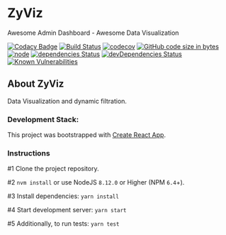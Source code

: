 # ZyViz
Awesome Admin Dashboard - Awesome Data Visualization

[![Codacy Badge](https://api.codacy.com/project/badge/Grade/bf4824fe727e469c8f3c622ddb7b52fa)](https://app.codacy.com/app/ahashem/ZyViz?utm_source=github.com&utm_medium=referral&utm_content=ahashem/ZyViz&utm_campaign=Badge_Grade_Dashboard)
[![Build Status](https://travis-ci.org/ahashem/ZyViz.svg?branch=master)](https://travis-ci.org/ahashem/ZyViz)
[![codecov](https://codecov.io/gh/ahashem/ZyViz/branch/master/graph/badge.svg)](https://codecov.io/gh/ahashem/ZyViz)
[![GitHub code size in bytes](https://img.shields.io/github/languages/code-size/badges/shields.svg)](https://github.com/ahashem/ZyViz/)
[![node](https://img.shields.io/badge/node-%3E8.12.0-blue.svg)](https://github.com/ahashem/ZyViz)
[![dependencies Status](https://david-dm.org/ahashem/ZyViz/status.svg)](https://david-dm.org/ahashem/ZyViz)
[![devDependencies Status](https://david-dm.org/ahashem/ZyViz/dev-status.svg)](https://david-dm.org/ahashem/ZyViz?type=dev)
[![Known Vulnerabilities](https://snyk.io/test/github/ahashem/ZyViz/badge.svg)](https://snyk.io/test/github/ahashem/ZyViz)


## About ZyViz
Data Visualization and dynamic filtration.
 

### Development Stack:
This project was bootstrapped with [Create React App](https://github.com/facebook/create-react-app).


### Instructions
#1 Clone the project repository.

#2 `nvm install` or use NodeJS `8.12.0` or Higher (NPM `6.4`+). 

#3 Install dependencies: `yarn install`

#4 Start development server: `yarn start`

#5 Additionally, to run tests: `yarn test`
